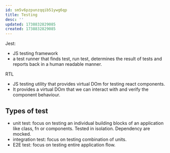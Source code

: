 ```yaml
---
id: sm5v6pzpunzqqib51ywg6qp
title: Testing
desc: ''
updated: 1738832829085
created: 1738832829085
---
```

Jest:
- JS testing framework
- a test runner that finds test, run test, determines the result of tests and reports back in a human readable manner.

RTL
- JS testing utility that provides virtual DOm for testing react components.
- It provides a virtual DOm that we can interact with and verify the component behaviour.

## Types of test
- unit test: focus on testing an individual building blocks of an application like class, fn or components. Tested in isolation. Dependency are mocked.
- integration test: focus on testing combination of units.
- E2E test: focus on testing entire application flow.


